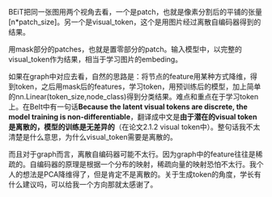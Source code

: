 BEiT把同一张图用两个视角去看，一个是patch，也就是像素分割后的平铺的张量[n*patch_size]。另一个是visual_token，这个是用图片经过离散自编码器得到的结果。
​

用mask部分的patches，也就是置零部分的patch。输入模型中，以完整的visual_token作为结果，相当于学习图片的embeding。

如果在graph中对应去看，自然的思路是：将节点的feature用某种方式降维，得到token，之后用mask后的features，学习token，用预训练后的模型，加上简单的nn.Linear(token_size,node_class)得到分类结果。难点和重点在于学习token上。在BeIt中有一句话**Because the latent visual
tokens are discrete, the model training is non-differentiable**，翻译成中文是**由于潜在的visual token是离散的，模型的训练是无差异的**（在论文2.1.2 visual token中）。整句话我不太清楚是什么意思，为什么visual_token需要是离散的。

而且对于graph而言，离散自编码器可能不太行。因为graph中的feature往往是稀疏的。自编码器的原理是根据一个分布的映射，稀疏向量的映射恐怕不太行。我个人的想法是PCA降维得了，但是肯定不是离散的。关于生成token的角度，学长有什么建议吗，可以给我一个方向那就太感谢了。